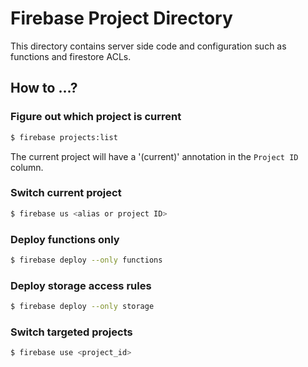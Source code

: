 # Firebase Project Directory

This directory contains server side code and configuration such as functions and firestore ACLs.

## How to ...?

### Figure out which project is current

```sh
$ firebase projects:list
```

The current project will have a '(current)' annotation in the `Project ID` column.

### Switch current project

```sh
$ firebase us <alias or project ID>
```

### Deploy functions only

```sh
$ firebase deploy --only functions
```

### Deploy storage access rules

```sh
$ firebase deploy --only storage
```

### Switch targeted projects

```sh
$ firebase use <project_id>
```
